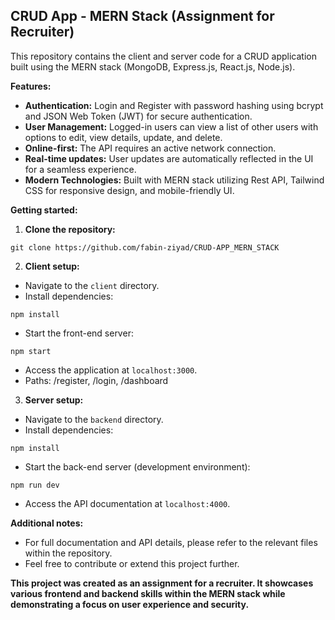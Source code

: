 ## CRUD App - MERN Stack (Assignment for Recruiter)

This repository contains the client and server code for a CRUD application built using the MERN stack (MongoDB, Express.js, React.js, Node.js). 

**Features:**

* **Authentication:** Login and Register with password hashing using bcrypt and JSON Web Token (JWT) for secure authentication.
* **User Management:** Logged-in users can view a list of other users with options to edit, view details, update, and delete.
* **Online-first:** The API requires an active network connection.
* **Real-time updates:** User updates are automatically reflected in the UI for a seamless experience.
* **Modern Technologies:** Built with MERN stack utilizing Rest API, Tailwind CSS for responsive design, and mobile-friendly UI.

**Getting started:**

1. **Clone the repository:**

```
git clone https://github.com/fabin-ziyad/CRUD-APP_MERN_STACK
```

2. **Client setup:**

- Navigate to the `client` directory.
- Install dependencies:

```
npm install
```

- Start the front-end server:

```
npm start
```

- Access the application at `localhost:3000`.
- Paths: /register, /login, /dashboard

3. **Server setup:**

- Navigate to the `backend` directory.
- Install dependencies:

```
npm install
```

- Start the back-end server (development environment):

```
npm run dev
```

- Access the API documentation at `localhost:4000`.

**Additional notes:**

* For full documentation and API details, please refer to the relevant files within the repository.
* Feel free to contribute or extend this project further.

**This project was created as an assignment for a recruiter. It showcases various frontend and backend skills within the MERN stack while demonstrating a focus on user experience and security.**

